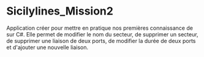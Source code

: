 # Sicilylines_Mission2

Application créer pour mettre en pratique nos premières connaissance de sur C#. 
Elle permet de modifier le nom du secteur, de supprimer un secteur, de supprimer une liaison de deux ports, de modifier la durée de deux ports et d'ajouter une nouvelle liaison. 
